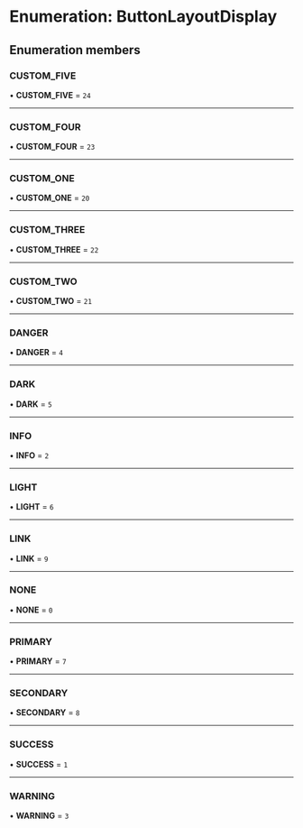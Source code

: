 # Enumeration: ButtonLayoutDisplay

## Enumeration members

### CUSTOM\_FIVE

• **CUSTOM\_FIVE** = `24`

___

### CUSTOM\_FOUR

• **CUSTOM\_FOUR** = `23`

___

### CUSTOM\_ONE

• **CUSTOM\_ONE** = `20`

___

### CUSTOM\_THREE

• **CUSTOM\_THREE** = `22`

___

### CUSTOM\_TWO

• **CUSTOM\_TWO** = `21`

___

### DANGER

• **DANGER** = `4`

___

### DARK

• **DARK** = `5`

___

### INFO

• **INFO** = `2`

___

### LIGHT

• **LIGHT** = `6`

___

### LINK

• **LINK** = `9`

___

### NONE

• **NONE** = `0`

___

### PRIMARY

• **PRIMARY** = `7`

___

### SECONDARY

• **SECONDARY** = `8`

___

### SUCCESS

• **SUCCESS** = `1`

___

### WARNING

• **WARNING** = `3`
